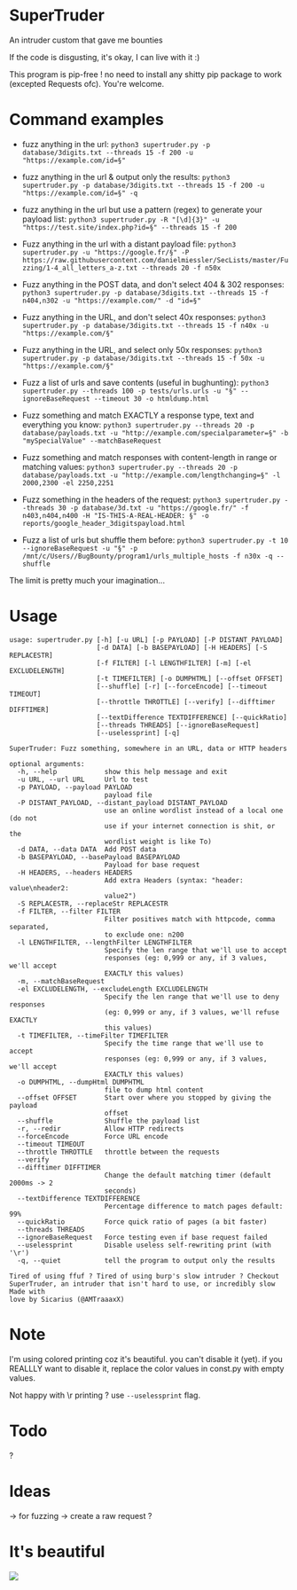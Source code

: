 # SuperTruder
An intruder custom that gave me bounties

If the code is disgusting, it's okay, I can live with it :)

This program is pip-free ! no need to install any shitty pip package to work (excepted Requests ofc). You're welcome.

# Command examples

- fuzz anything in the url:
`python3 supertruder.py -p database/3digits.txt --threads 15 -f 200 -u "https://example.com/id=§" `

- fuzz anything in the url & output only the results:
`python3 supertruder.py -p database/3digits.txt --threads 15 -f 200 -u "https://example.com/id=§" -q `

- fuzz anything in the url but use a pattern (regex) to generate your payload list:
`python3 supertruder.py -R "[\d]{3}" -u "https://test.site/index.php?id=§" --threads 15 -f 200`

- Fuzz anything in the url with a distant payload file:
`python3 supertruder.py -u "https://google.fr/§" -P https://raw.githubusercontent.com/danielmiessler/SecLists/master/Fuzzing/1-4_all_letters_a-z.txt --threads 20 -f n50x`

- Fuzz anything in the POST data, and don't select 404 & 302 responses:
`python3 supertruder.py -p database/3digits.txt --threads 15 -f n404,n302 -u "https://example.com/" -d "id=§"`

- Fuzz anything in the URL, and don't select 40x responses:
`python3 supertruder.py -p database/3digits.txt --threads 15 -f n40x -u "https://example.com/§" `

- Fuzz anything in the URL, and select only 50x responses:
`python3 supertruder.py -p database/3digits.txt --threads 15 -f 50x -u "https://example.com/§" `

- Fuzz a list of urls and save contents (useful in bughunting):
`python3 supertruder.py --threads 100 -p tests/urls.urls -u "§" --ignoreBaseRequest --timeout 30 -o htmldump.html`

- Fuzz something and match EXACTLY a response type, text and everything you know:
`python3 supertruder.py --threads 20 -p database/payloads.txt -u "http://example.com/specialparameter=§" -b "mySpecialValue" --matchBaseRequest`

- Fuzz something and match responses with content-length in range or matching values:
`python3 supertruder.py --threads 20 -p database/payloads.txt -u "http://example.com/lengthchanging=§" -l 2000,2300 -el 2250,2251`

- Fuzz something in the headers of the request:
`python3 supertruder.py --threads 30 -p database/3d.txt -u "https://google.fr/" -f n403,n404,n400 -H "IS-THIS-A-REAL-HEADER: §" -o reports/google_header_3digitspayload.html`

- Fuzz a list of urls but shuffle them before:
`python3 supertruder.py -t 10 --ignoreBaseRequest -u "§" -p /mnt/c/Users//BugBounty/program1/urls_multiple_hosts -f n30x -q --shuffle`

The limit is pretty much your imagination...

# Usage
```
usage: supertruder.py [-h] [-u URL] [-p PAYLOAD] [-P DISTANT_PAYLOAD]
                      [-d DATA] [-b BASEPAYLOAD] [-H HEADERS] [-S REPLACESTR]
                      [-f FILTER] [-l LENGTHFILTER] [-m] [-el EXCLUDELENGTH]
                      [-t TIMEFILTER] [-o DUMPHTML] [--offset OFFSET]
                      [--shuffle] [-r] [--forceEncode] [--timeout TIMEOUT]
                      [--throttle THROTTLE] [--verify] [--difftimer DIFFTIMER]
                      [--textDifference TEXTDIFFERENCE] [--quickRatio]
                      [--threads THREADS] [--ignoreBaseRequest]
                      [--uselessprint] [-q]

SuperTruder: Fuzz something, somewhere in an URL, data or HTTP headers

optional arguments:
  -h, --help            show this help message and exit
  -u URL, --url URL     Url to test
  -p PAYLOAD, --payload PAYLOAD
                        payload file
  -P DISTANT_PAYLOAD, --distant_payload DISTANT_PAYLOAD
                        use an online wordlist instead of a local one (do not
                        use if your internet connection is shit, or the
                        wordlist weight is like To)
  -d DATA, --data DATA  Add POST data
  -b BASEPAYLOAD, --basePayload BASEPAYLOAD
                        Payload for base request
  -H HEADERS, --headers HEADERS
                        Add extra Headers (syntax: "header: value\nheader2:
                        value2")
  -S REPLACESTR, --replaceStr REPLACESTR
  -f FILTER, --filter FILTER
                        Filter positives match with httpcode, comma separated,
                        to exclude one: n200
  -l LENGTHFILTER, --lengthFilter LENGTHFILTER
                        Specify the len range that we'll use to accept
                        responses (eg: 0,999 or any, if 3 values, we'll accept
                        EXACTLY this values)
  -m, --matchBaseRequest
  -el EXCLUDELENGTH, --excludeLength EXCLUDELENGTH
                        Specify the len range that we'll use to deny responses
                        (eg: 0,999 or any, if 3 values, we'll refuse EXACTLY
                        this values)
  -t TIMEFILTER, --timeFilter TIMEFILTER
                        Specify the time range that we'll use to accept
                        responses (eg: 0,999 or any, if 3 values, we'll accept
                        EXACTLY this values)
  -o DUMPHTML, --dumpHtml DUMPHTML
                        file to dump html content
  --offset OFFSET       Start over where you stopped by giving the payload
                        offset
  --shuffle             Shuffle the payload list
  -r, --redir           Allow HTTP redirects
  --forceEncode         Force URL encode
  --timeout TIMEOUT
  --throttle THROTTLE   throttle between the requests
  --verify
  --difftimer DIFFTIMER
                        Change the default matching timer (default 2000ms -> 2
                        seconds)
  --textDifference TEXTDIFFERENCE
                        Percentage difference to match pages default: 99%
  --quickRatio          Force quick ratio of pages (a bit faster)
  --threads THREADS
  --ignoreBaseRequest   Force testing even if base request failed
  --uselessprint        Disable useless self-rewriting print (with '\r')
  -q, --quiet           tell the program to output only the results

Tired of using ffuf ? Tired of using burp's slow intruder ? Checkout
SuperTruder, an intruder that isn't hard to use, or incredibly slow Made with
love by Sicarius (@AMTraaaxX)
```

# Note
I'm using colored printing coz it's beautiful. you can't disable it (yet).
if you REALLLY want to disable it, replace the color values in const.py with empty values.

Not happy with \r printing ? use `--uselessprint` flag.

# Todo
?

# Ideas
-> for fuzzing -> create a raw request ?

# It's beautiful

<a href="https://asciinema.org/a/NxUbbjcZI4uCE2Y8ch2Ecw3s8"><img src="./images/asciinema.gif"/></a>
